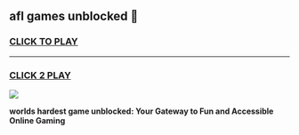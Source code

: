
## afl games unblocked 👋
<h3>
<a href="https://premium.freeplayer.one?title=afl_games_unblocked&ref=13F">CLICK TO PLAY</a></h3>
<hr>

<h3>
<a href="https://premium.freeplayer.one?title=afl_games_unblocked&ref=13F">CLICK 2 PLAY</a>
  
</h3>

<a href="https://premium.freeplayer.one?title=afl_games_unblocked&ref=12F/"><img src="https://clearcache.store/games.png"></a>


**worlds hardest game unblocked: Your Gateway to Fun and Accessible Online Gaming**
